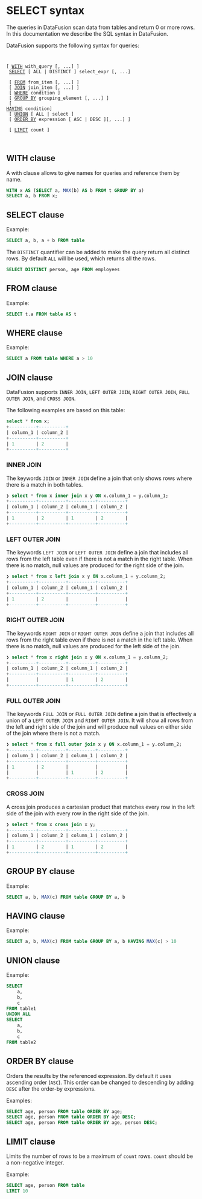 <!---
  Licensed to the Apache Software Foundation (ASF) under one
  or more contributor license agreements.  See the NOTICE file
  distributed with this work for additional information
  regarding copyright ownership.  The ASF licenses this file
  to you under the Apache License, Version 2.0 (the
  "License"); you may not use this file except in compliance
  with the License.  You may obtain a copy of the License at

    http://www.apache.org/licenses/LICENSE-2.0

  Unless required by applicable law or agreed to in writing,
  software distributed under the License is distributed on an
  "AS IS" BASIS, WITHOUT WARRANTIES OR CONDITIONS OF ANY
  KIND, either express or implied.  See the License for the
  specific language governing permissions and limitations
  under the License.
-->

# SELECT syntax

The queries in DataFusion scan data from tables and return 0 or more rows.
In this documentation we describe the SQL syntax in DataFusion.

DataFusion supports the following syntax for queries:
<code class="language-sql hljs">

[ [WITH](#with-clause) with_query [, ...] ] <br/>
[SELECT](#select-clause) [ ALL | DISTINCT ] select_expr [, ...] <br/>
[ [FROM](#from-clause) from_item [, ...] ] <br/>
[ [JOIN](#join-clause) join_item [, ...] ] <br/>
[ [WHERE](#where-clause) condition ] <br/>
[ [GROUP BY](#group-by-clause) grouping_element [, ...] ] <br/>
[ [HAVING](#having-clause) condition] <br/>
[ [UNION](#union-clause) [ ALL | select ] <br/>
[ [ORDER BY](#order-by-clause) expression [ ASC | DESC ][, ...] ] <br/>
[ [LIMIT](#limit-clause) count ] <br/>

</code>

## WITH clause

A with clause allows to give names for queries and reference them by name.

```sql
WITH x AS (SELECT a, MAX(b) AS b FROM t GROUP BY a)
SELECT a, b FROM x;
```

## SELECT clause

Example:

```sql
SELECT a, b, a + b FROM table
```

The `DISTINCT` quantifier can be added to make the query return all distinct rows.
By default `ALL` will be used, which returns all the rows.

```sql
SELECT DISTINCT person, age FROM employees
```

## FROM clause

Example:

```sql
SELECT t.a FROM table AS t
```

## WHERE clause

Example:

```sql
SELECT a FROM table WHERE a > 10
```

## JOIN clause

DataFusion supports `INNER JOIN`, `LEFT OUTER JOIN`, `RIGHT OUTER JOIN`, `FULL OUTER JOIN`, and `CROSS JOIN`.

The following examples are based on this table:

```sql
select * from x;
+----------+----------+
| column_1 | column_2 |
+----------+----------+
| 1        | 2        |
+----------+----------+
```

### INNER JOIN

The keywords `JOIN` or `INNER JOIN` define a join that only shows rows where there is a match in both tables.

```sql
❯ select * from x inner join x y ON x.column_1 = y.column_1;
+----------+----------+----------+----------+
| column_1 | column_2 | column_1 | column_2 |
+----------+----------+----------+----------+
| 1        | 2        | 1        | 2        |
+----------+----------+----------+----------+
```

### LEFT OUTER JOIN

The keywords `LEFT JOIN` or `LEFT OUTER JOIN` define a join that includes all rows from the left table even if there
is not a match in the right table. When there is no match, null values are produced for the right side of the join.

```sql
❯ select * from x left join x y ON x.column_1 = y.column_2;
+----------+----------+----------+----------+
| column_1 | column_2 | column_1 | column_2 |
+----------+----------+----------+----------+
| 1        | 2        |          |          |
+----------+----------+----------+----------+
```

### RIGHT OUTER JOIN

The keywords `RIGHT JOIN` or `RIGHT OUTER JOIN` define a join that includes all rows from the right table even if there
is not a match in the left table. When there is no match, null values are produced for the left side of the join.

```sql
❯ select * from x right join x y ON x.column_1 = y.column_2;
+----------+----------+----------+----------+
| column_1 | column_2 | column_1 | column_2 |
+----------+----------+----------+----------+
|          |          | 1        | 2        |
+----------+----------+----------+----------+
```

### FULL OUTER JOIN

The keywords `FULL JOIN` or `FULL OUTER JOIN` define a join that is effectively a union of a `LEFT OUTER JOIN` and
`RIGHT OUTER JOIN`. It will show all rows from the left and right side of the join and will produce null values on
either side of the join where there is not a match.

```sql
❯ select * from x full outer join x y ON x.column_1 = y.column_2;
+----------+----------+----------+----------+
| column_1 | column_2 | column_1 | column_2 |
+----------+----------+----------+----------+
| 1        | 2        |          |          |
|          |          | 1        | 2        |
+----------+----------+----------+----------+
```

### CROSS JOIN

A cross join produces a cartesian product that matches every row in the left side of the join with every row in the
right side of the join.

```sql
❯ select * from x cross join x y;
+----------+----------+----------+----------+
| column_1 | column_2 | column_1 | column_2 |
+----------+----------+----------+----------+
| 1        | 2        | 1        | 2        |
+----------+----------+----------+----------+
```

## GROUP BY clause

Example:

```sql
SELECT a, b, MAX(c) FROM table GROUP BY a, b
```

## HAVING clause

Example:

```sql
SELECT a, b, MAX(c) FROM table GROUP BY a, b HAVING MAX(c) > 10
```

## UNION clause

Example:

```sql
SELECT
    a,
    b,
    c
FROM table1
UNION ALL
SELECT
    a,
    b,
    c
FROM table2
```

## ORDER BY clause

Orders the results by the referenced expression. By default it uses ascending order (`ASC`).
This order can be changed to descending by adding `DESC` after the order-by expressions.

Examples:

```sql
SELECT age, person FROM table ORDER BY age;
SELECT age, person FROM table ORDER BY age DESC;
SELECT age, person FROM table ORDER BY age, person DESC;
```

## LIMIT clause

Limits the number of rows to be a maximum of `count` rows. `count` should be a non-negative integer.

Example:

```sql
SELECT age, person FROM table
LIMIT 10
```
